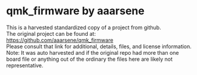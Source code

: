 
# qmk_firmware by aaarsene  
This is a harvested standardized copy of a project from github.  
The original project can be found at:  
https://github.com/aaarsene/qmk_firmware  
Please consult that link for additional, details, files, and license information.  
Note: It was auto harvested and if the original repo had more than one board file or anything out of the ordinary the files here are likely not representative.  
    